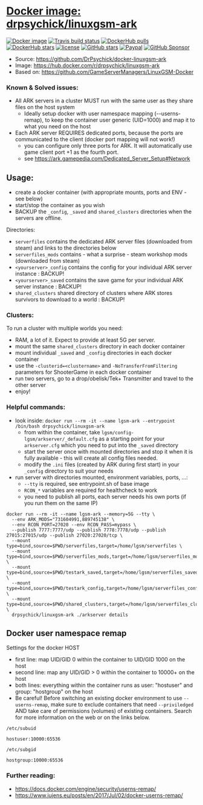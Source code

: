 # [Docker image: drpsychick/linuxgsm-ark](https://hub.docker.com/r/drpsychick/linuxgsm-ark/)

[![Docker image](https://img.shields.io/docker/image-size/drpsychick/linuxgsm-ark?sort=date)](https://hub.docker.com/r/drpsychick/linuxgsm-ark/tags)
[![Travis build status](https://travis-ci.com/DrPsychick/docker-linuxgsm-ark.svg?branch=master)](https://travis-ci.com/DrPsychick/docker-linuxgsm-ark)
[![DockerHub pulls](https://img.shields.io/docker/pulls/drpsychick/linuxgsm-ark.svg)](https://hub.docker.com/r/drpsychick/linuxgsm-ark/)
[![DockerHub stars](https://img.shields.io/docker/stars/drpsychick/linuxgsm-ark.svg)](https://hub.docker.com/r/drpsychick/linuxgsm-ark/)
[![license](https://img.shields.io/github/license/drpsychick/docker-linuxgsm-ark.svg)](https://github.com/drpsychick/docker-linuxgsm-ark/blob/master/LICENSE)
[![GitHub stars](https://img.shields.io/github/stars/drpsychick/docker-linuxgsm-ark.svg)](https://github.com/drpsychick/docker-linuxgsm-ark)
[![Paypal](https://img.shields.io/badge/donate-paypal-00457c.svg?logo=paypal)](https://www.paypal.com/cgi-bin/webscr?cmd=_s-xclick&hosted_button_id=FTXDN7LCDWUEA&source=url)
[![GitHub Sponsor](https://img.shields.io/badge/github-sponsor-blue?logo=github)](https://github.com/sponsors/DrPsychick)

* Source: https://github.com/DrPsychick/docker-linuxgsm-ark
* Image: https://hub.docker.com/r/drpsychick/linuxgsm-ark
* Based on: https://github.com/GameServerManagers/LinuxGSM-Docker

### Known & Solved issues:
* All ARK servers in a cluster MUST run with the same user as they share files on the host system
  * Ideally setup docker with user namespace mapping (--userns-remap), to keep the container user generic (UID=1000) and map it to what you need on the host
* Each ARK server REQUIRES dedicated ports, because the ports are communicated to the client (docker port mapping will not work!)
  * you can configure only three ports for ARK. It will automatically use game client port +1 as the fourth port.
  * see https://ark.gamepedia.com/Dedicated_Server_Setup#Network


## Usage:
* create a docker container (with appropriate mounts, ports and ENV - see below)
* start/stop the container as you wish
* BACKUP the `_config`, `_saved` and `shared_clusters` directories when the servers are offline.

Directories:
* `serverfiles` contains the dedicated ARK server files (downloaded from steam) and links to the directories below
* `serverfiles_mods` contains - what a surprise - steam workshop mods (downloaded from steam)
* `<yourserver>_config` contains the config for your individual ARK server instance : BACKUP!
* `<yourserver>_saved` contains the save game for your individual ARK server instance : BACKUP!
* `shared_clusters` shared directory of clusters where ARK stores survivors to download to a world : BACKUP!

### Clusters:
To run a cluster with multiple worlds you need:
* RAM, a lot of it. Expect to provide at least 5G per server.
* mount the same `shared_clusters` directory in each docker container
* mount individual `_saved` and `_config` directories in each docker container
* use the `-clusterid=<clustername>` and `-NoTransferFromFiltering` parameters for ShooterGame in each docker container
* run two servers, go to a drop/obelisk/Tek+ Transmitter and travel to the other server
* enjoy!

### Helpful commands:
* look inside: `docker run --rm -it --name lgsm-ark --entrypoint /bin/bash drpsychick/linuxgsm-ark`
  * from within the container, take `lgsm/config-lgsm/arkserver/_default.cfg` as a starting point for your `arkserver.cfg` which you need to put into the `_saved` directory
  * start the server once with mounted directories and stop it when it is fully available - this will create all config files needed.
  * modify the `.ini` files (created by ARK during first start) in your `_config` directory to suit your needs
* run server with directories mounted, environment variables, ports, ...:
  * `--tty` is required, see entrypoint.sh of base image
  * `RCON_*` variables are required for healthcheck to work
  * you need to publish all ports, each server needs his own ports (if you run them on the same IP)
```
docker run --rm -it --name lgsm-ark --memory=5G --tty \
  --env ARK_MODS="731604991,889745138" \
  --env RCON_PORT=27020 --env RCON_PASS=mypass \
  --publish 7777:7777/udp --publish 7778:7778/udp --publish 27015:27015/udp --publish 27020:27020/tcp \
  --mount type=bind,source=$PWD/serverfiles,target=/home/lgsm/serverfiles \
  --mount type=bind,source=$PWD/serverfiles_mods,target=/home/lgsm/serverfiles_mods \
  --mount type=bind,source=$PWD/testark_saved,target=/home/lgsm/serverfiles_saved \
  --mount type=bind,source=$PWD/testark_config,target=/home/lgsm/serverfiles_config \
  --mount type=bind,source=$PWD/shared_clusters,target=/home/lgsm/serverfiles_clusters \
  drpsychick/linuxgsm-ark ./arkserver details
```

## Docker user namespace remap
Settings for the docker HOST

* first line: map UID/GID 0 within the container to UID/GID 1000 on the host
* second line: map any UID/GID > 0 within the container to 10000+ on the host
* both lines: everything within the container runs as user: "hostuser" and group: "hostgroup" on the host
* Be careful! Before switching an existing docker environment to use `--userns-remap`, make sure to exclude containers that need `--priviledged` AND take care of permissions (volumes) of existing containers. Search for more information on the web or on the links below.

`/etc/subuid`
```hostuser:1000:1
hostuser:10000:65536
```

`/etc/subgid`
```hostgroup:1000:1
hostgroup:10000:65536
```

### Further reading:
* https://docs.docker.com/engine/security/userns-remap/
* https://www.jujens.eu/posts/en/2017/Jul/02/docker-userns-remap/
